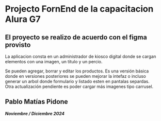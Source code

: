 # Projecto FornEnd de la capacitacion Alura G7

## El proyecto se realizo de acuerdo con el figma provisto

La aplicacion consta en un administrador de kiosco digital donde se cargan elementos con una imagen, un titulo y un percio.

Se pueden agregar, borrar y editar los productos. Es una versión básica donde en versiones posteriores se pueden mejorar la intefaz o incluso generar un arbol donde formulario y listado esten en pantalas separdas. Otra actualización pendiente es poder cargar más imagenes tipo carrusel.

## Pablo Matías Pidone
***Noviembre / Diciembre 2024***
